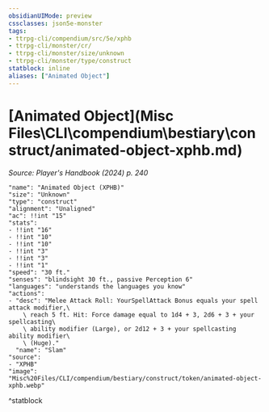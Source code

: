 ```yaml
---
obsidianUIMode: preview
cssclasses: json5e-monster
tags:
- ttrpg-cli/compendium/src/5e/xphb
- ttrpg-cli/monster/cr/
- ttrpg-cli/monster/size/unknown
- ttrpg-cli/monster/type/construct
statblock: inline
aliases: ["Animated Object"]
---
```

# [Animated Object](Misc Files\CLI\compendium\bestiary\construct/animated-object-xphb.md)
*Source: Player's Handbook (2024) p. 240*  

```statblock
"name": "Animated Object (XPHB)"
"size": "Unknown"
"type": "construct"
"alignment": "Unaligned"
"ac": !!int "15"
"stats":
- !!int "16"
- !!int "10"
- !!int "10"
- !!int "3"
- !!int "3"
- !!int "1"
"speed": "30 ft."
"senses": "blindsight 30 ft., passive Perception 6"
"languages": "understands the languages you know"
"actions":
- "desc": "Melee Attack Roll: YourSpellAttack Bonus equals your spell attack modifier,\
    \ reach 5 ft. Hit: Force damage equal to 1d4 + 3, 2d6 + 3 + your spellcasting\
    \ ability modifier (Large), or 2d12 + 3 + your spellcasting ability modifier\
    \ (Huge)."
  "name": "Slam"
"source":
- "XPHB"
"image": "Misc%20Files/CLI/compendium/bestiary/construct/token/animated-object-xphb.webp"
```
^statblock